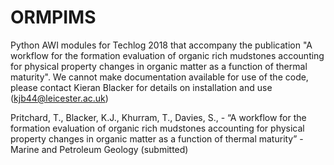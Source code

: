 # ORMPIMS

Python AWI modules for Techlog 2018 that accompany the publication "A workflow for the formation evaluation of organic rich mudstones accounting for physical property changes in organic matter as a function of thermal maturity". We cannot make documentation available for use of the code, please contact Kieran Blacker for details on installation and use (kjb44@leicester.ac.uk)

Pritchard, T., Blacker, K.J., Khurram, T., Davies, S., - “A workflow for the formation evaluation of organic rich mudstones accounting for physical property changes in organic matter as a function of thermal maturity” - Marine and Petroleum Geology (submitted)
